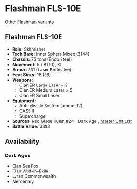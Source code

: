 # Flashman FLS-10E 

[Other Flashman variants](../flashman.md) 

## Flashman FLS-10E 

- **Role:** Skirmisher 
- **Tech Base:** Inner Sphere Mixed (3144) 
- **Chassis:** 75 tons (Endo Steel) 
- **Movement:** 5 / 8 (10), XL 
- **Armor:** 231 (Laser Reflective) 
- **Heat Sinks:** 18 (36) 
- **Weapons:** 
  - Clan ER Large Laser × 3 
  - Clan ER Medium Laser × 5 
  - Clan ER Small Laser 
- **Equipment:** 
  - Anti-Missile System (ammo: 12) 
  - CASE II 
  - Supercharger 
- **Sources:** Rec Guide:ilClan #24 - Dark Age , [Master Unit List](http://masterunitlist.info/Unit/Details/8445/flashman-fls-10e) 
- **Battle Value:** 3393 

## Availability 

### Dark Ages 

- Clan Sea Fox 
- Clan Wolf-in-Exile 
- Lyran Commonwealth 
- Mercenary 

